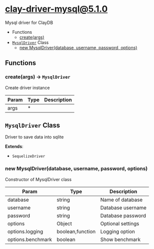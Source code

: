 # clay-driver-mysql@5.1.0

Mysql driver for ClayDB

+ Functions
  + [create(args)](#clay-driver-mysql-function-create)
+ [`MysqlDriver`](#clay-driver-mysql-class) Class
  + [new MysqlDriver(database, username, password, options)](#clay-driver-mysql-class-mysql-driver-constructor)

## Functions

<a class='md-heading-link' name="clay-driver-mysql-function-create" ></a>

### create(args) -> `MysqlDriver`

Create driver instance

| Param | Type | Description |
| ----- | --- | -------- |
| args | * |  |



<a class='md-heading-link' name="clay-driver-mysql-class"></a>

## `MysqlDriver` Class

Driver to save data into sqlite

**Extends**:

+ `SequelizeDriver`



<a class='md-heading-link' name="clay-driver-mysql-class-mysql-driver-constructor" ></a>

### new MysqlDriver(database, username, password, options)

Constructor of MysqlDriver class

| Param | Type | Description |
| ----- | --- | -------- |
| database | string | Name of database |
| username | string | Database username |
| password | string | Database password |
| options | Object | Optional settings |
| options.logging | boolean,function | Logging option |
| options.benchmark | boolean | Show benchmark |




